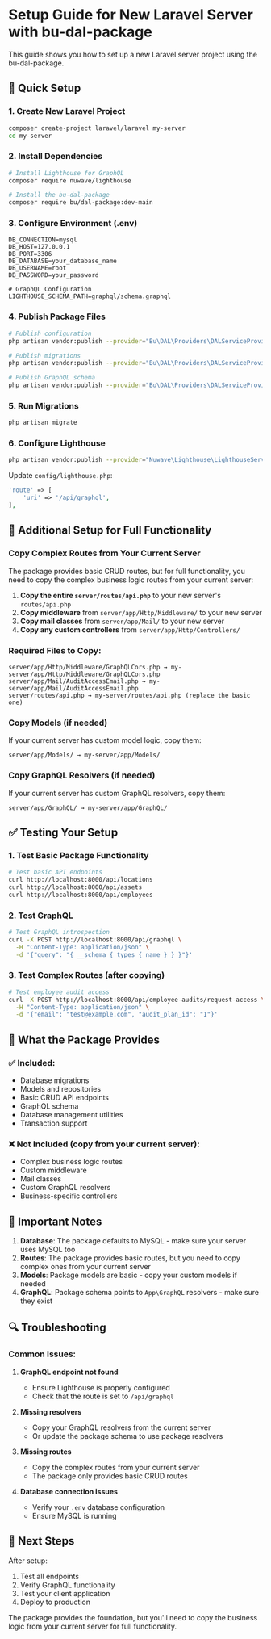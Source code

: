 # Setup Guide for New Laravel Server with bu-dal-package

This guide shows you how to set up a new Laravel server project using the bu-dal-package.

## 🚀 Quick Setup

### 1. Create New Laravel Project

```bash
composer create-project laravel/laravel my-server
cd my-server
```

### 2. Install Dependencies

```bash
# Install Lighthouse for GraphQL
composer require nuwave/lighthouse

# Install the bu-dal-package
composer require bu/dal-package:dev-main
```

### 3. Configure Environment (.env)

```env
DB_CONNECTION=mysql
DB_HOST=127.0.0.1
DB_PORT=3306
DB_DATABASE=your_database_name
DB_USERNAME=root
DB_PASSWORD=your_password

# GraphQL Configuration
LIGHTHOUSE_SCHEMA_PATH=graphql/schema.graphql
```

### 4. Publish Package Files

```bash
# Publish configuration
php artisan vendor:publish --provider="Bu\DAL\Providers\DALServiceProvider" --tag="dal-config"

# Publish migrations
php artisan vendor:publish --provider="Bu\DAL\Providers\DALServiceProvider" --tag="dal-migrations"

# Publish GraphQL schema
php artisan vendor:publish --provider="Bu\DAL\Providers\DALServiceProvider" --tag="dal-graphql"
```

### 5. Run Migrations

```bash
php artisan migrate
```

### 6. Configure Lighthouse

```bash
php artisan vendor:publish --provider="Nuwave\Lighthouse\LighthouseServiceProvider" --tag="lighthouse-config"
```

Update `config/lighthouse.php`:

```php
'route' => [
    'uri' => '/api/graphql',
],
```

## 🔧 Additional Setup for Full Functionality

### Copy Complex Routes from Your Current Server

The package provides basic CRUD routes, but for full functionality, you need to copy the complex business logic routes from your current server:

1. **Copy the entire `server/routes/api.php`** to your new server's `routes/api.php`
2. **Copy middleware** from `server/app/Http/Middleware/` to your new server
3. **Copy mail classes** from `server/app/Mail/` to your new server
4. **Copy any custom controllers** from `server/app/Http/Controllers/`

### Required Files to Copy:

```
server/app/Http/Middleware/GraphQLCors.php → my-server/app/Http/Middleware/GraphQLCors.php
server/app/Mail/AuditAccessEmail.php → my-server/app/Mail/AuditAccessEmail.php
server/routes/api.php → my-server/routes/api.php (replace the basic one)
```

### Copy Models (if needed)

If your current server has custom model logic, copy them:

```
server/app/Models/ → my-server/app/Models/
```

### Copy GraphQL Resolvers (if needed)

If your current server has custom GraphQL resolvers, copy them:

```
server/app/GraphQL/ → my-server/app/GraphQL/
```

## ✅ Testing Your Setup

### 1. Test Basic Package Functionality

```bash
# Test basic API endpoints
curl http://localhost:8000/api/locations
curl http://localhost:8000/api/assets
curl http://localhost:8000/api/employees
```

### 2. Test GraphQL

```bash
# Test GraphQL introspection
curl -X POST http://localhost:8000/api/graphql \
  -H "Content-Type: application/json" \
  -d '{"query": "{ __schema { types { name } } }"}'
```

### 3. Test Complex Routes (after copying)

```bash
# Test employee audit access
curl -X POST http://localhost:8000/api/employee-audits/request-access \
  -H "Content-Type: application/json" \
  -d '{"email": "test@example.com", "audit_plan_id": "1"}'
```

## 🎯 What the Package Provides

### ✅ Included:

- Database migrations
- Models and repositories
- Basic CRUD API endpoints
- GraphQL schema
- Database management utilities
- Transaction support

### ❌ Not Included (copy from your current server):

- Complex business logic routes
- Custom middleware
- Mail classes
- Custom GraphQL resolvers
- Business-specific controllers

## 🚨 Important Notes

1. **Database**: The package defaults to MySQL - make sure your server uses MySQL too
2. **Routes**: The package provides basic routes, but you need to copy complex ones from your current server
3. **Models**: Package models are basic - copy your custom models if needed
4. **GraphQL**: Package schema points to `App\GraphQL` resolvers - make sure they exist

## 🔍 Troubleshooting

### Common Issues:

1. **GraphQL endpoint not found**

   - Ensure Lighthouse is properly configured
   - Check that the route is set to `/api/graphql`

2. **Missing resolvers**

   - Copy your GraphQL resolvers from the current server
   - Or update the package schema to use package resolvers

3. **Missing routes**

   - Copy the complex routes from your current server
   - The package only provides basic CRUD routes

4. **Database connection issues**
   - Verify your `.env` database configuration
   - Ensure MySQL is running

## 📝 Next Steps

After setup:

1. Test all endpoints
2. Verify GraphQL functionality
3. Test your client application
4. Deploy to production

The package provides the foundation, but you'll need to copy the business logic from your current server for full functionality.
